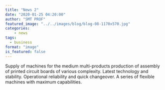 ```yaml
---
title: "News 2"
date: "2020-01-25 04:20:00"
author: "SMT PROF"
featured_image: "../../images/blog/blog-08-1170x570.jpg"
categories: 
    - news
tags: 
  - business
format: "image"
is_featured: false
---
```


Supply of machines for the medium multi-products production of assembly of printed circuit boards of various complexity. Latest technology and stability. Operational reliability and quick changeover. A series of flexible machines with maximum capabilities.

